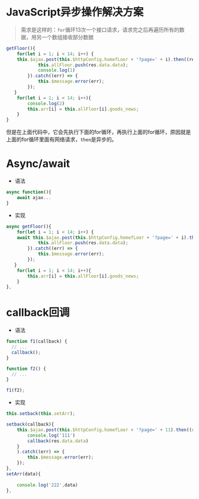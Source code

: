 # JavaScript异步操作解决方案

>需求是这样的：`for`循环13次一个接口请求，请求完之后再遍历所有的数据，用另一个数组接收部分数据

```js
getFloor(){
	for(let i = 1; i < 14; i++) {
    this.$ajax.post(this.$httpConfig.homefLoor + '?page=' + i).then((res) => {
			this.allFloor.push(res.data.data);
			console.log(1)
		}).catch((err) => {
			this.$message.error(err);
		});
   }
	for(let i = 1; i < 14; i++){
		console.log(2)
		this.arr[i] = this.allFloor[i].goods_news;
	}
}
```

但是在上面代码中，它会先执行下面的for循环，再执行上面的for循环，原因就是上面的for循环里面有网络请求，`then`是异步的。

# Async/await

- 语法

```js
async function(){
	await ajax...
}
```

- 实现

```js
async getFloor(){
	for(let i = 1; i < 14; i++) {
    await this.$ajax.post(this.$httpConfig.homefLoor + '?page=' + i).then((res) => {
			this.allFloor.push(res.data.data);
		}).catch((err) => {
			this.$message.error(err);
		});
   }
	for(let i = 1; i < 14; i++){
		this.arr[i] = this.allFloor[i].goods_news;
	}
},
```

# callback回调

- 语法

```js
function f1(callback) {
  // ...
  callback();
}

function f2() {
  // ...
}

f1(f2);
```

- 实现

```js
this.setback(this.setArr);

setback(callback){
	this.$ajax.post(this.$httpConfig.homefLoor + '?page=' + 11).then((res)=>{
		console.log('111')
		callback(res.data.data)
	}
	).catch((err) => {
		this.$message.error(err);
	});
},
setArr(data){
	
	console.log('222',data)
},
```